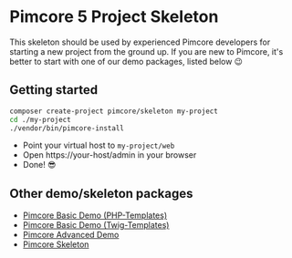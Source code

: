 # Pimcore 5 Project Skeleton 

This skeleton should be used by experienced Pimcore developers for starting a new project from the ground up. 
If you are new to Pimcore, it's better to start with one of our demo packages, listed below 😉

## Getting started 
```bash
composer create-project pimcore/skeleton my-project
cd ./my-project
./vendor/bin/pimcore-install
```

- Point your virtual host to `my-project/web` 
- Open https://your-host/admin in your browser
- Done! 😎


## Other demo/skeleton packages
- [Pimcore Basic Demo (PHP-Templates)](https://github.com/pimcore/demo-basic)
- [Pimcore Basic Demo (Twig-Templates)](https://github.com/pimcore/demo-basic-twig)
- [Pimcore Advanced Demo](https://github.com/pimcore/demo-advanced) 
- [Pimcore Skeleton](https://github.com/pimcore/skeleton)